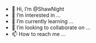 - 👋 Hi, I’m @ShawNight
- 👀 I’m interested in ...
- 🌱 I’m currently learning ...
- 💞️ I’m looking to collaborate on ...
- 📫 How to reach me ...

<!---
ShawNight/ShawNight is a ✨ special ✨ repository because its `README.md` (this file) appears on your GitHub profile.
You can   click the Preview link to take a look at your changes.


个人  学习笔记 远端更新

